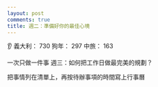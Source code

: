 ```yaml
---
layout: post
comments: true
title: 週二：準備好你的最佳心境
---
```


:ear: 義大利： 730 狗年： 297 中旅： 163


一次只做一件事
週三：如何把工作日做最完美的規劃？

把事情列在清單上，再按待辦事項的時間寫上行事曆

